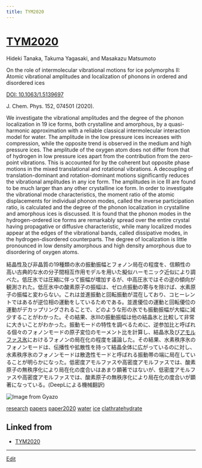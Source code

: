 ```yaml
---
title: TYM2020
---
```

# [TYM2020](/TYM2020)

Hideki Tanaka, Takuma Yagasaki, and Masakazu Matsumoto

On the role of intermolecular vibrational motions for ice polymorphs II: Atomic vibrational amplitudes and localization of phonons in ordered and disordered ices

[DOI: 10.1063/1.5139697](https://doi.org/10.1063/1.5139697)

J. Chem. Phys. 152, 074501 (2020).

We investigate the vibrational amplitudes and the degree of the phonon localization in 19 ice forms, both crystalline and amorphous, by a quasi-harmonic approximation with a reliable classical intermolecular interaction model for water. The amplitude in the low pressure ices increases with compression, while the opposite trend is observed in the medium and high pressure ices. The amplitude of the oxygen atom does not differ from that of hydrogen in low pressure ices apart from the contribution from the zero-point vibrations. This is accounted for by the coherent but opposite phase motions in the mixed translational and rotational vibrations. A decoupling of translation-dominant and rotation-dominant motions significantly reduces the vibrational amplitudes in any ice form. The amplitudes in ice III are found to be much larger than any other crystalline ice form. In order to investigate the vibrational mode characteristics, the moment ratio of the atomic displacements for individual phonon modes, called the inverse participation ratio, is calculated and the degree of the phonon localization in crystalline and amorphous ices is discussed. It is found that the phonon modes in the hydrogen-ordered ice forms are remarkably spread over the entire crystal having propagative or diffusive characteristic, while many localized modes appear at the edges of the vibrational bands, called dissipative modes, in the hydrogen-disordered counterparts. The degree of localization is little pronounced in low density amorphous and high density amorphous due to disordering of oxygen atoms.

結晶性及び非晶質の19種類の氷の振動振幅とフォノン局在の程度を、信頼性の高い古典的な水の分子間相互作用モデルを用いた擬似ハーモニック近似により調べた。低圧氷では圧縮に伴って振幅が増加するが、中高圧氷ではその逆の傾向が観測された。低圧氷中の酸素原子の振幅は、ゼロ点振動の寄与を除けば、水素原子の振幅と変わらない。これは並進振動と回転振動が混在しており、コヒーレントではあるが逆位相の運動をしているためである。並進優位の運動と回転優位の運動がデカップリングされることで、どのような形の氷でも振動振幅が大幅に減少することがわかった。その結果、氷IIIの振動振幅は他の結晶氷と比較して非常に大きいことがわかった。振動モードの特性を調べるために、逆参加比と呼ばれる個々のフォノンモードの原子変位のモーメント比を計算し、結晶氷及び[アモルファス氷](/アモルファス氷)におけるフォノンの局在化の程度を議論した。その結果、水素秩序氷のフォノンモードは、伝播性や拡散性を持って結晶全体に広がっているのに対し、水素秩序氷のフォノンモードは散逸性モードと呼ばれる振動帯の端に局在していることが明らかになった。低密度アモルファスや高密度アモルファスでは、酸素原子の無秩序化により局在化の度合いはあまり顕著ではないが、低密度アモルファスや高密度アモルファスでは、酸素原子の無秩序化により局在化の度合いが顕著になっている。(DeepLによる機械翻訳)


![Image from Gyazo](https://i.gyazo.com/757f0454a239577a46f5f77d84bf8060.jpg)

[research](/research)
[papers](/papers)
[paper2020](/paper2020)
[water](/water)
[ice](/ice)
[clathratehydrate](/clathratehydrate)


## Linked from

* [TYM2020](/TYM2020)


----

[Edit](https://github.com/vitroid/vitroid.github.io/edit/master/MD/TYM2020.md)

